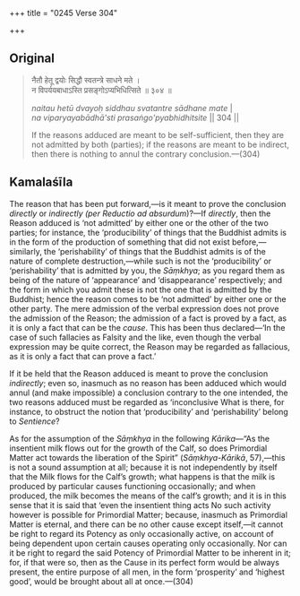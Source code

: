 +++
title = "0245 Verse 304"

+++
## Original 
>
> नैतौ हेतू द्वयोः सिद्धौ स्वतन्त्रे साधने मते ।  
> न विपर्ययबाधाऽस्ति प्रसङ्गोऽप्यभिधित्सिते ॥ ३०४ ॥ 
>
> *naitau hetū dvayoḥ siddhau svatantre sādhane mate* \|  
> *na viparyayabādhā'sti prasaṅgo'pyabhidhitsite* \|\| 304 \|\| 
>
> If the reasons adduced are meant to be self-sufficient, then they are not admitted by both (parties); if the reasons are meant to be indirect, then there is nothing to annul the contrary conclusion.—(304)



## Kamalaśīla

The reason that has been put forward,—is it meant to prove the conclusion *directly* or *indirectly (per Reductio ad absurdum*)?—If *directly*, then the Reason adduced is ‘not admitted’ by either one or the other of the two parties; for instance, the ‘producibility’ of things that the Buddhist admits is in the form of the production of something that did not exist before,—similarly, the ‘perishability’ of things that the Buddhist admits is of the nature of complete destruction,—while such is not the ‘producibility’ or ‘perishability’ that is admitted by you, the *Sāṃkhya*; as you regard them as being of the nature of ‘appearance’ and ‘disappearance’ respectively; and the form in which you admit these is not the one that is admitted by the Buddhist; hence the reason comes to be ‘not admitted’ by either one or the other party. The mere admission of the verbal expression does not prove the admission of the Reason; the admission of a fact is proved by a fact, as it is only a fact that can be the *cause*. This has been thus declared—‘In the case of such fallacies as Falsity and the like, even though the verbal expression may be quite correct, the Reason may be regarded as fallacious, as it is only a fact that can prove a fact.’

If it be held that the Reason adduced is meant to prove the conclusion *indirectly*; even so, inasmuch as no reason has been adduced which would annul (and make impossible) a conclusion contrary to the one intended, the two reasons adduced must be regarded as ‘inconclusive What is there, for instance, to obstruct the notion that ‘producibility’ and ‘perishability’ belong to *Sentience*?

As for the assumption of the *Sāṃkhya* in the following *Kārika*—“As the insentient milk flows out for the growth of the Calf, so does Primordial Matter act towards the liberation of the Spirit” (*Sāṃkhya-Kārikā*, 57),—this is not a sound assumption at all; because it is not independently by itself that the Milk flows for the Calf’s growth; what happens is that the milk is produced by particular causes functioning occasionally; and when produced, the milk becomes the means of the calf’s growth; and it is in this sense that it is said that ‘even the insentient thing acts No such activity however is possible for Primordial Matter; because, inasmuch as Primordial Matter is eternal, and there can be no other cause except itself,—it cannot be right to regard its Potency as only occasionally active, on account of being dependent upon certain causes operating only occasionally. Nor can it be right to regard the said Potency of Primordial Matter to be inherent in it; for, if that were so, then as the Cause in its perfect form would be always present, the entire purpose of all men, in the form ‘prosperity’ and ‘highest good’, would be brought about all at once.—(304)


